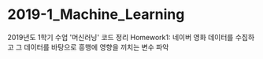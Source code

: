 # 2019-1_Machine_Learning
2019년도 1학기 수업 '머신러닝' 코드 정리
 Homework1: 네이버 영화 데이터를 수집하고 그 데이터를 바탕으로 흥행에 영향을 끼치는 변수 파악
